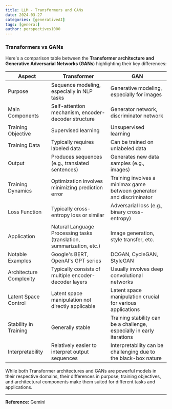 ```yaml
---
title: LLM - Transformers and GANs
date: 2024-03-27
categories: [generativeAI]
tags: [general]
author: perspectives1000
---
```


### Transformers vs GANs

Here's a comparison table between the **Transformer architecture and Generative Adversarial Networks (GANs**) highlighting their key differences:

| Aspect | Transformer | GAN |
| --- | --- | --- |
| Purpose | Sequence modeling, especially in NLP tasks | Generative modeling, especially for images |
| Main Components | Self-attention mechanism, encoder-decoder structure | Generator network, discriminator network |
| Training Objective | Supervised learning | Unsupervised learning |
| Training Data | Typically requires labeled data | Can be trained on unlabeled data |
| Output | Produces sequences (e.g., translated sentences) | Generates new data samples (e.g., images) |
| Training Dynamics | Optimization involves minimizing prediction error | Training involves a minimax game between generator and discriminator |
| Loss Function | Typically cross-entropy loss or similar | Adversarial loss (e.g., binary cross-entropy) |
| Application | Natural Language Processing tasks (translation, summarization, etc.) | Image generation, style transfer, etc. |
| Notable Examples | Google's BERT, OpenAI's GPT series | DCGAN, CycleGAN, StyleGAN |
| Architecture Complexity | Typically consists of multiple encoder-decoder layers | Usually involves deep convolutional networks |
| Latent Space Control | Latent space manipulation not directly applicable | Latent space manipulation crucial for various applications |
| Stability in Training | Generally stable | Training stability can be a challenge, especially in early iterations |
| Interpretability | Relatively easier to interpret output sequences | Interpretability can be challenging due to the black-box nature |

While both Transformer architectures and GANs are powerful models in their respective domains, their differences in purpose, training objectives, and architectural components make them suited for different tasks and applications.

----
**Reference:** Gemini
